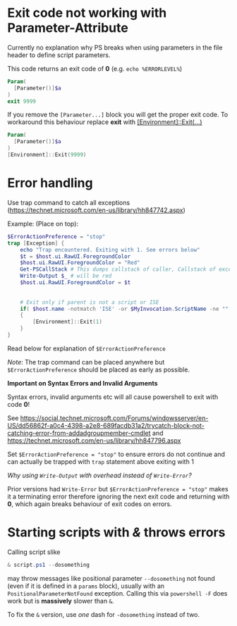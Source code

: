 Exit code not working with Parameter-Attribute
========
Currently no explanation why PS breaks when using parameters in the file header to define script parameters.

This code returns an exit code of **0** (e.g. `echo %ERRORLEVEL%`)

```powershell
Param(
  [Parameter()]$a
)
exit 9999
```

If you remove the `[Parameter...]` block you will get the proper exit code.
To workaround this behaviour replace **exit** with [[Environment]::Exit(...)](https://msdn.microsoft.com/de-de/library/system.environment.exit(v=vs.110).aspx)

```powershell
Param(
  [Parameter()]$a
)
[Environment]::Exit(9999)
```

Error handling 
========

Use trap command to catch all exceptions (https://technet.microsoft.com/en-us/library/hh847742.aspx)

Example: (Place on top):

```powershell
$ErrorActionPreference = "stop"
trap [Exception] {
	echo "Trap encountered. Exiting with 1. See errors below"
	$t = $host.ui.RawUI.ForegroundColor
	$host.ui.RawUI.ForegroundColor = "Red"
	Get-PSCallStack # This dumps callstack of caller, Callstack of exception in $_ not always usable
	Write-Output $_ # will be red
	$host.ui.RawUI.ForegroundColor = $t
   
	
	# Exit only if parent is not a script or ISE
	if( $host.name -notmatch 'ISE' -or $MyInvocation.ScriptName -ne "" )
	{ 
		[Environment]::Exit(1)
	}
}

```

Read below for explanation of ```$ErrorActionPreference```

*Note*: The trap command can be placed anywhere but ```$ErrorActionPreference``` should be placed as early as possible.

**Important on Syntax Errors and Invalid Arguments**

Syntax errors, invalid arguments etc will all cause powershell to exit with code **0**!

See https://social.technet.microsoft.com/Forums/windowsserver/en-US/dd56862f-a0c4-4398-a2e8-689facdb31a2/trycatch-block-not-catching-error-from-addadgroupmember-cmdlet and https://technet.microsoft.com/en-us/library/hh847796.aspx

Set ```$ErrorActionPreference = "stop"``` to ensure errors do not continue and can actually be trapped with ```trap``` statement above exiting with 1

*Why using `Write-Output` with overhead instead of `Write-Error`?*

Prior versions had `Write-Error` but `$ErrorActionPreference = "stop"` makes it a terminating error therefore ignoring the next exit code and returning with **0**, which again breaks behaviour of exit codes on errors.


Starting scripts with *&* throws errors
=========

Calling script slike 

```powershell
& script.ps1 --dosomething
```


may throw messages like positional parameter `--dosomething` not found (even if it is defined in a `params` block), usually with an `PositionalParameterNotFound` exception. Calling this via `powershell -F` does work but is **massively** slower than `&`. 

To fix the `&` version, use *one* dash for `-dosomething` instead of two.

